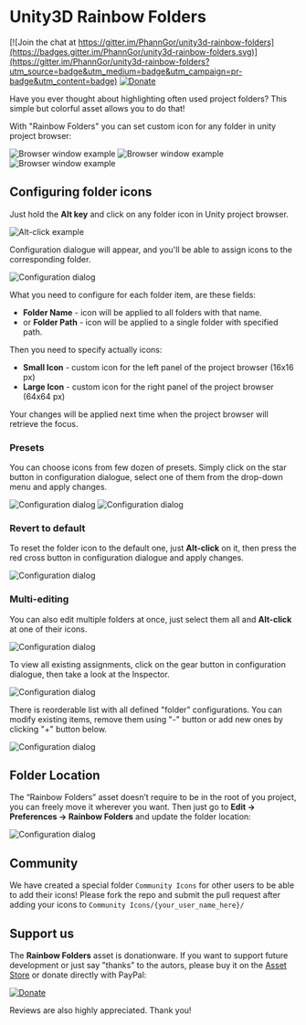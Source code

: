 # Unity3D Rainbow Folders

[![Join the chat at https://gitter.im/PhannGor/unity3d-rainbow-folders](https://badges.gitter.im/PhannGor/unity3d-rainbow-folders.svg)](https://gitter.im/PhannGor/unity3d-rainbow-folders?utm_source=badge&utm_medium=badge&utm_campaign=pr-badge&utm_content=badge)
[![Donate](https://img.shields.io/badge/Donate-PayPal-green.svg)](https://www.paypal.me/tarasleskiv/2USD)

Have you ever thought about highlighting often used project folders? This simple but colorful asset allows you to do that!

With "Rainbow Folders" you can set custom icon for any folder in unity project browser:

![Browser window example](https://raw.githubusercontent.com/PhannGor/phanngor.github.io/master/stuff/rainbowfolders/images/v05/01.png)
![Browser window example](https://raw.githubusercontent.com/PhannGor/phanngor.github.io/master/stuff/rainbowfolders/images/v05/02.png)
![Browser window example](https://raw.githubusercontent.com/PhannGor/phanngor.github.io/master/stuff/rainbowfolders/images/v05/03.png)

## Configuring folder icons

Just hold the **Alt key** and click on any folder icon in Unity project browser.

![Alt-click example](https://raw.githubusercontent.com/PhannGor/phanngor.github.io/master/stuff/rainbowfolders/images/v05/04.png)

Configuration dialogue will appear, and you'll be able to assign icons to the corresponding folder.

![Configuration dialog](https://raw.githubusercontent.com/PhannGor/phanngor.github.io/master/stuff/rainbowfolders/images/v05/05.png)

What you need to configure for each folder item, are these fields:

* **Folder Name** - icon will be applied to all folders with that name.
* or **Folder Path** - icon will be applied to a single folder with specified path.

Then you need to specify actually icons:
* **Small Icon** - custom icon for the left panel of the project browser (16x16 px)
* **Large Icon** - custom icon for the right panel of the project browser (64x64 px)

Your changes will be applied next time when the project browser will retrieve the focus.

### Presets

You can choose icons from few dozen of presets. Simply click on the star button in configuration dialogue, select one of them from the drop-down menu and apply changes.

![Configuration dialog](https://raw.githubusercontent.com/PhannGor/phanngor.github.io/master/stuff/rainbowfolders/images/v05/07.png)
![Configuration dialog](https://raw.githubusercontent.com/PhannGor/phanngor.github.io/master/stuff/rainbowfolders/images/v05/08.png)

### Revert to default

To reset the folder icon to the default one, just **Alt-click** on it, then press the red cross button in configuration dialogue and apply changes.

![Configuration dialog](https://raw.githubusercontent.com/PhannGor/phanngor.github.io/master/stuff/rainbowfolders/images/v05/06.png)

### Multi-editing

You can also edit multiple folders at once, just select them all and **Alt-click** at one of their icons.

![Configuration dialog](https://raw.githubusercontent.com/PhannGor/phanngor.github.io/master/stuff/rainbowfolders/images/v05/09.png)

To view all existing assignments, click on the gear button in configuration dialogue, then take a look at the Inspector.

![Configuration dialog](https://raw.githubusercontent.com/PhannGor/phanngor.github.io/master/stuff/rainbowfolders/images/v05/10.png)

There is reorderable list with all defined "folder" configurations. You can modify existing items, remove them using "-" button or add new ones by clicking "+" button below.

![Configuration dialog](https://raw.githubusercontent.com/PhannGor/phanngor.github.io/master/stuff/rainbowfolders/images/v05/11.png)

## Folder Location

The “Rainbow Folders” asset doesn’t require to be in the root of you project, you can freely move it wherever you want. Then just go to **Edit -> Preferences -> Rainbow Folders** and update the folder location:

![Configuration dialog](https://raw.githubusercontent.com/PhannGor/phanngor.github.io/master/stuff/rainbowfolders/images/v05/12.png)

## Community

We have created a special folder `Community Icons` for other users to be able to add their icons! Please fork the repo and submit the pull request after adding your icons to `Community Icons/{your_user_name_here}/`

## Support us

The **Rainbow Folders** asset is donationware. If you want to support future development or just say "thanks" to the autors, please buy it on the [Asset Store](http://u3d.as/mor) or donate directly with PayPal:

[![Donate](https://img.shields.io/badge/Donate-PayPal-green.svg)](https://www.paypal.me/tarasleskiv/2USD)

Reviews are also highly appreciated. Thank you!
